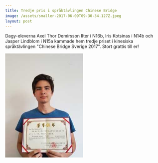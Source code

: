 ```yaml
---
title: Tredje pris i språktävlingen Chinese Bridge
image: /assets/smaller-2017-06-09T09-30-34.127Z.jpeg
layout: post
---
```


Dagy-eleverna Axel Thor Demirsson Ilter i N16b, Iris Kotsinas i N14b och Jasper Lindblom i N15a kammade hem tredje priset i kinesiska språktävlingen "Chinese Bridge Sverige 2017". Stort grattis till er!

![](/assets/download-2017-06-02.jpg)
